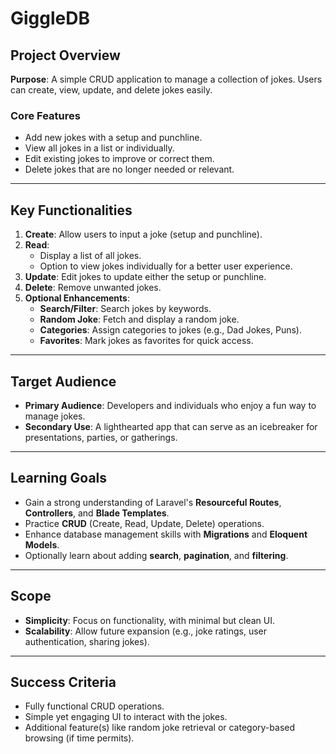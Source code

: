 # GiggleDB 

## Project Overview
**Purpose**: A simple CRUD application to manage a collection of jokes. Users can create, view, update, and delete jokes easily.

### Core Features
- Add new jokes with a setup and punchline.
- View all jokes in a list or individually.
- Edit existing jokes to improve or correct them.
- Delete jokes that are no longer needed or relevant.

---

## Key Functionalities
1. **Create**: Allow users to input a joke (setup and punchline).  
2. **Read**:  
   - Display a list of all jokes.  
   - Option to view jokes individually for a better user experience.  
3. **Update**: Edit jokes to update either the setup or punchline.  
4. **Delete**: Remove unwanted jokes.  
5. **Optional Enhancements**:  
   - **Search/Filter**: Search jokes by keywords.  
   - **Random Joke**: Fetch and display a random joke.  
   - **Categories**: Assign categories to jokes (e.g., Dad Jokes, Puns).  
   - **Favorites**: Mark jokes as favorites for quick access.

---

## Target Audience
- **Primary Audience**: Developers and individuals who enjoy a fun way to manage jokes.  
- **Secondary Use**: A lighthearted app that can serve as an icebreaker for presentations, parties, or gatherings.

---

## Learning Goals
- Gain a strong understanding of Laravel's **Resourceful Routes**, **Controllers**, and **Blade Templates**.
- Practice **CRUD** (Create, Read, Update, Delete) operations.
- Enhance database management skills with **Migrations** and **Eloquent Models**.
- Optionally learn about adding **search**, **pagination**, and **filtering**.

---

## Scope
- **Simplicity**: Focus on functionality, with minimal but clean UI.
- **Scalability**: Allow future expansion (e.g., joke ratings, user authentication, sharing jokes).

---

## Success Criteria
- Fully functional CRUD operations.
- Simple yet engaging UI to interact with the jokes.
- Additional feature(s) like random joke retrieval or category-based browsing (if time permits).

